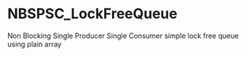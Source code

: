# NBSPSC_LockFreeQueue
Non Blocking Single Producer Single Consumer simple lock free queue using plain array 

